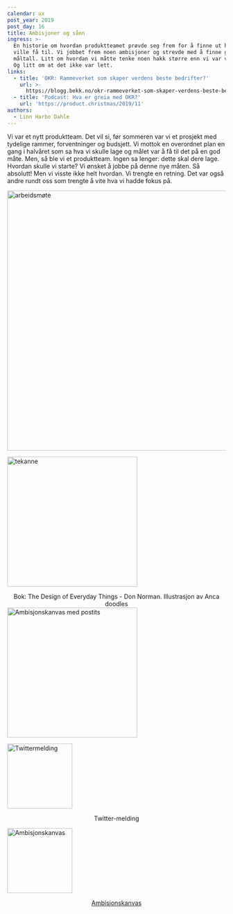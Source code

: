 ```yaml
---
calendar: ux
post_year: 2019
post_day: 16
title: Ambisjoner og sånn
ingress: >-
  En historie om hvordan produktteamet prøvde seg frem for å finne ut hva vi
  ville få til. Vi jobbet frem noen ambisjoner og strevde med å finne gode
  måltall. Litt om hvordan vi måtte tenke noen hakk større enn vi var vant til.
  Og litt om at det ikke var lett.
links:
  - title: 'OKR: Rammeverket som skaper verdens beste bedrifter?'
    url: >-
      https://blogg.bekk.no/okr-rammeverket-som-skaper-verdens-beste-bedrifter-2de7a2266c5a
  - title: 'Podcast: Hva er greia med OKR?'
    url: 'https://product.christmas/2019/11'
authors:
  - Linn Harbo Dahle
---
```

Vi var et nytt produktteam. Det vil si, før sommeren var vi et prosjekt med tydelige rammer, forventninger og budsjett. Vi mottok en overordnet plan en gang i halvåret som sa hva vi skulle lage og målet var å få til det på en god måte. Men, så ble vi et produktteam. Ingen sa lenger: dette skal dere lage. Hvordan skulle vi starte? Vi ønsket å jobbe på denne nye måten. Så absolutt! Men vi visste ikke helt hvordan. Vi trengte en retning. Det var også andre rundt oss som trengte å vite hva vi hadde fokus på.

<img style="width: 600px" src="https://i.ibb.co/7R9sWWK/arbeidsmote-ambisjoner.png" alt="arbeidsmøte"/>

 <a  target="_blank" href="https://dribbble.com/shots/5240543-20-100-Coffeepot-for-Masochists"><img style="width: 300px" src="https://i.ibb.co/X8kdDSN/illustrasjon-anca.png" alt="tekanne"/> </a> 

<center>Bok: The Design of Everyday Things - Don Norman. Illustrasjon av Anca doodles</center>



<img style="width: 300px" src="https://i.ibb.co/JBDMhFb/ambisjonskanvas-postits.png" alt="Ambisjonskanvas med postits"/>



 <a  target="_blank" href="https://twitter.com/necolas/status/1096221537537933312"><img style="width: 150px" src="https://i.ibb.co/9hKxv42/twitter-Nicolas-measure.png" alt="Twittermelding"/> </a>

<center> Twitter-melding </center>



 <a  target="_blank" href="https://i.ibb.co/9ptdgLt/ambisjonskanvas-Linn-HD.png"><img style="width: 150px" src="https://i.ibb.co/wW3GtWh/ambisjonskanvas-Linn-HD-lite.png" alt="Ambisjonskanvas"/> </a> 

<center> <a  target="_blank" href="https://i.ibb.co/9ptdgLt/ambisjonskanvas-Linn-HD.png"> Ambisjonskanvas </a> </center>
